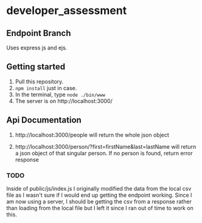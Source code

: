 # developer_assessment

## Endpoint Branch

Uses express js and ejs. 

## Getting started
1. Pull this repository.
2. `npm install` just in case.
3. In the terminal, type `node ./bin/www`
4. The server is on http://localhost:3000/

## Api Documentation
1. http://localhost:3000/people
  will return the whole json object
  
2. http://localhost:3000/person/?first=firstName&last=lastName
  will return a json object of that singular person. If no person is found, return error response

### TODO
Inside of public/js/index.js I originally modified the data from the local csv file as I wasn't sure if I would end up getting the endpoint working. Since I am now using a server, I should be getting the csv from a response rather than loading from the local file but I left it since I ran out of time to work on this. 
